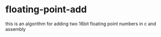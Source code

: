 # floating-point-add
this is an algorithm for adding  two 16bit floating point numbers in c and assembly

